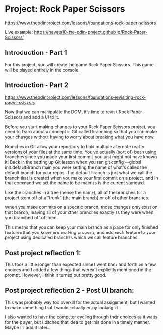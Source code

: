 # Project: Rock Paper Scissors

https://www.theodinproject.com/lessons/foundations-rock-paper-scissors

Live example: https://nevets10-the-odin-project.github.io/Rock-Paper-Scissors/

## Introduction - Part 1

For this project, you will create the game Rock Paper Scissors. This game will be played entirely in the console.

## Introduction - Part 2

https://www.theodinproject.com/lessons/foundations-revisiting-rock-paper-scissors

Now that we can manipulate the DOM, it’s time to revisit Rock Paper Scissors and add a UI to it.

Before you start making changes to your Rock Paper Scissors project, you need to learn about a concept in Git called branching so that you can make your changes without having to worry about breaking what you have now.

Branches in Git allow your repository to hold multiple alternate reality versions of your files at the same time. You’ve actually (sort of) been using branches since you made your first commit, you just might not have known it! Back in the setting up Git lesson when you ran git config --global init.defaultBranch main you were setting the name of what’s called the default branch for your repos. The default branch is just what we call the branch that is created when you make your first commit on a project, and in that command we set the name to be main as is the current standard.

Like the branches in a tree (hence the name), all of the branches for a project stem off of a “trunk” (the main branch) or off of other branches.

When you make commits on a specific branch, those changes only exist on that branch, leaving all of your other branches exactly as they were when you branched off of them.

This means that you can keep your main branch as a place for only finished features that you know are working properly, and add each feature to your project using dedicated branches which we call feature branches.

## Post project reflection 1:
This took a little longer than expected since I went back and forth on a few choices and I added a few things that weren't explicitly mentioned in the prompt. However, I think it turned out pretty good.

## Post project reflection 2 - Post UI branch:
This was probably way too overkill for the actual assignment, but I wanted to make something that I would actually enjoy looking at.

I also wanted to have the computer cycling through their choices as it waits for the player, but I ditched that idea to get this done in a timely manner. Maybe I'll add it later...
